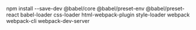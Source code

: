 

npm install --save-dev @babel/core @babel/preset-env @babel/preset-react babel-loader css-loader html-webpack-plugin style-loader webpack webpack-cli webpack-dev-server